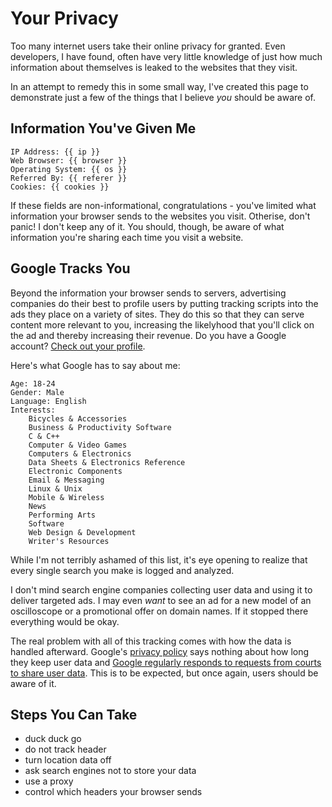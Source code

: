 Your Privacy
============

Too many internet users take their online privacy for granted. Even developers, I have found, often have very little knowledge of just how much information about themselves is leaked to the websites that they visit.

In an attempt to remedy this in some small way, I've created this page to demonstrate just a few of the things that I believe *you* should be aware of.


Information You've Given Me
---------------------------
```
IP Address: {{ ip }}
Web Browser: {{ browser }}
Operating System: {{ os }}
Referred By: {{ referer }}
Cookies: {{ cookies }}
```

If these fields are non-informational, congratulations - you've limited what information your browser sends to the websites you visit. Otherise, don't panic! I don't keep any of it. You should, though, be aware of what information you're sharing each time you visit a website.


Google Tracks You
------------------
Beyond the information your browser sends to servers, advertising companies do their best to profile users by putting tracking scripts into the ads they place on a variety of sites. They do this so that they can serve content more relevant to you, increasing the likelyhood that you'll click on the ad and thereby increasing their revenue. Do you have a Google account? [Check out your profile](https://www.google.com/settings/ads/onweb/).

Here's what Google has to say about me:
```
Age: 18-24
Gender: Male
Language: English
Interests:
    Bicycles & Accessories
    Business & Productivity Software
    C & C++
    Computer & Video Games
    Computers & Electronics
    Data Sheets & Electronics Reference
    Electronic Components
    Email & Messaging
    Linux & Unix
    Mobile & Wireless
    News
    Performing Arts
    Software
    Web Design & Development
    Writer's Resources
```

While I'm not terribly ashamed of this list, it's eye opening to realize that every single search you make is logged and analyzed.

I don't mind search engine companies collecting user data and using it to deliver targeted ads. I may even *want* to see an ad for a new model of an oscilloscope or a promotional offer on domain names. If it stopped there everything would be okay.

The real problem with all of this tracking comes with how the data is handled afterward. Google's [privacy policy](http://www.google.com/policies/privacy/) says nothing about how long they keep user data and [Google regularly responds to requests from courts to share user data](http://www.google.com/transparencyreport/userdatarequests/). This is to be expected, but once again, users should be aware of it.


Steps You Can Take
------------------

- duck duck go
- do not track header
- turn location data off
- ask search engines not to store your data
- use a proxy
- control which headers your browser sends
